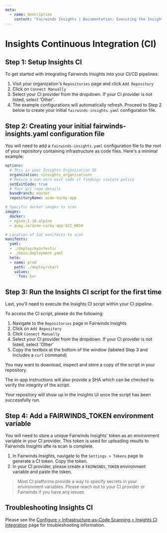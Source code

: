 ```yaml
---
meta:
  - name: description
    content: "Fairwinds Insights | Documentation: Executing the Insights CI script"
---
```

# Insights Continuous Integration (CI)

## Step 1: Setup Insights CI
To get started with integrating Fairwinds Insights into your CI/CD pipelines:
1. Visit your organization's `Repositories` page and click `Add Repository`
2. Click on `Connect Manually`
3. Select your CI provider from the dropdown. If your CI provider is not listed, select 'Other'. 
4. The example configurations will automatically refresh. Proceed to Step 2 below to create your initial `fairwinds-insights.yaml` configuration file.

## Step 2: Creating your initial fairwinds-insights.yaml configuration file
You will need to add a `fairwinds-insights.yaml` configuration file to the root
of your repository containing infrastructure as code files. Here's a minimal example:

```yaml
options:
  # This is your Insights Organization ID
  organization: <insights_organization> 
  # Return a non-zero exit code if findings violate policy
  setExitCode: true
  # Your git repo details
  baseBranch: master
  repositoryName: acme-co/my-app

# Specific docker images to scan 
images:
  docker:
  - nginx:1.18-alpine
  - quay.io/acme-co/my-app:$CI_HASH

# Location of IaC manifests to scan
manifests:
  yaml:
  - ./deploy/mainfests/
  - ./main.deployment.yaml
  helm:
  - name: prod
    path: ./deploy/chart
    values:
      foo: bar
```

## Step 3: Run the Insights CI script for the first time
Last, you'll need to execute the Insights CI script within your CI pipeline.

To access the CI script, please do the following:
1. Navigate to the `Repositories` page in Fairwinds Insights
2. Click on `Add Repository`
3. Click `Connect Manually`
4. Select your CI provider from the dropdown. If your CI provider is not listed, select 'Other'
5. Copy the textbox at the bottom of the window (labeled Step 3 and includes a `curl` command)

You may want to download, inspect and store a copy of the script in your repository.

The in-app instructions will also provide a SHA which can be checked to verify the integrity of the script.

Your repository will show up in the Insights UI once the script has been successfully run.

## Step 4: Add a FAIRWINDS_TOKEN environment variable 
You will need to store a unique Fairwinds Insights' token as an environment variable in your CI provider. This token is used for uploading results to Fairwinds Insights afte ra scan is complete.


1. In Fairwinds Insights, navigate to the `Settings > Tokens` page to generate a CI token. Copy the token.
2. In your CI provider, please create a `FAIRWINDS_TOKEN` environment variable and paste the token.


> Most CI platforms provide a way to specify secrets in your environment variables. Please reach out to your CI provider or Fairwinds if you have any issues. 


## Troubleshooting Insights CI
Please see the [Configure > Infrastructure-as-Code Scanning > Insights CI Integration](/configure/ci/configuration#troubleshooting-insights-ci) page for troubleshooting information.

